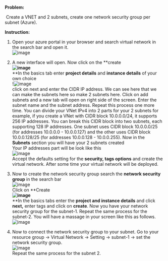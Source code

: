 **Problem:**

 Create a VNET and 2 subnets, create one network security group per
subnet (Azure).

**Instruction:**

1.  Open your azure portal in your browser and search virtual network in
    the search bar and open it.\
    ![image](https://user-images.githubusercontent.com/46097990/187648963-8906e89d-0569-4706-81a7-b6acb711aabd.png)

2.  A new interface will open. Now click on the **create\
    **![image](https://user-images.githubusercontent.com/46097990/187649145-213846d5-9ced-41e2-bb16-7819481b7dd4.png)**\
    **In the basics tab enter **project details** and **instance
    details** of your own choice\
    !![image](https://user-images.githubusercontent.com/46097990/187649172-320e4bdd-66ff-42ed-aea9-5700ba08c59d.png)\
    click on next and enter the CIDR IP address. We can see here that we
    can make the subnets here so make 2 subnets here. Click on add
    subnets and a new tab will open on right side of the screen. Enter
    the subnet name and the subnet address. Repeat this process one more
    time. You can divide your VNet IPv4 into 2 parts for your 2 subnets
    for example, if you create a VNet with CIDR block 10.0.0.0/24, it
    supports 256 IP addresses. You can break this CIDR block into two
    subnets, each supporting 128 IP addresses. One subnet uses CIDR
    block 10.0.0.0/25 (for addresses 10.0.0.0 - 10.0.0.127) and the
    other uses CIDR block 10.0.0.128/25 (for addresses 10.0.0.128 -
    10.0.0.255). Now in the **Subnets** section you will have your 2
    subnets created\
    Your IP addresses part will be look like this\
    ![image](https://user-images.githubusercontent.com/46097990/187649239-2ff7ede3-fb34-4603-8db2-9c9e0e3d3a62.png)\
    Accept the defaults setting for the **security, tags options** and
    create the virtual network. After some time your virtual network
    will be deployed.

3.  Now to create the network security group search the **network
    security group** in the search bar\
    ![image](https://user-images.githubusercontent.com/46097990/187649294-f4a3890b-0dad-4726-b884-285d175d974c.png)\
    Click on **Create\
    **![image](https://user-images.githubusercontent.com/46097990/187649343-2780ee78-a89f-4399-8f18-08aba8cec37c.png)**\
    **In the basics tabs enter the **project and instance details** and
    click **next,** enter tags and click on **create**. Now you have
    your network security group for the subnet-1. Repeat the same
    process for the subnet-2. You will have a massage in your screen
    like this as follows.\
    ![image](https://user-images.githubusercontent.com/46097990/187649439-2d92199e-bf71-4331-829a-71f049d59801.png)

4.  Now to connect the network security group to your subnet. Go to your
    resource group -\> Virtual Network -\> Setting -\> subnet-1 -\> set
    the network security group.\
    ![image](https://user-images.githubusercontent.com/46097990/187649619-c4c28fad-e025-46d6-ba67-424b484abb53.png)\
    Repeat the same process for the subnet 2.
